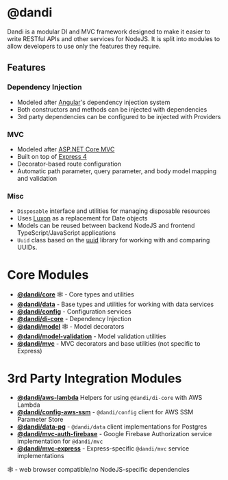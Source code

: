 # @dandi

Dandi is a modular DI and MVC framework designed to make it easier to write
RESTful APIs and other services for NodeJS. It is split into modules to
allow developers to use only the features they require.

## Features

### Dependency Injection
- Modeled after [Angular](https://angular.io)'s dependency injection system
- Both constructors and methods can be injected with dependencies
- 3rd party dependencies can be configured to be injected with Providers

### MVC
- Modeled after [ASP.NET Core MVC](https://docs.microsoft.com/en-us/aspnet/core/mvc/overview)
- Built on top of [Express 4](https://expressjs.com/)
- Decorator-based route configuration
- Automatic path parameter, query parameter, and body model mapping and validation

### Misc
- `Disposable` interface and utilities for managing disposable resources
- Uses [Luxon](https://moment.github.io/luxon/) as a replacement for Date objects
- Models can be reused between backend NodeJS and frontend TypeScript/JavaScript applications
- `Uuid` class based on the [uuid](https://github.com/kelektiv/node-uuid) library for working with and comparing UUIDs.

# Core Modules

* **[@dandi/core](./core)** 🕸 - Core types and utilities
* **[@dandi/data](./data)** - Base types and utilities for working with data services
* **[@dandi/config](./config)** - Configuration services
* **[@dandi/di-core](./di-core)** - Dependency Injection
* **[@dandi/model](./model)** 🕸 - Model decorators
* **[@dandi/model-validation](./model-validation)** - Model validation utilities
* **[@dandi/mvc](./mvc)** - MVC decorators and base utilities (not specific to Express)

# 3rd Party Integration Modules
* **[@dandi/aws-lambda](./aws-lambda-wrap)** Helpers for using `@dandi/di-core` with AWS Lambda
* **[@dandi/config-aws-ssm](./config-aws-ssm)** - `@dandi/config` client for AWS SSM Parameter Store
* **[@dandi/data-pg](./data-pg)** - `@dandi/data` client implementations for Postgres
* **[@dandi/mvc-auth-firebase](./mvc-auth-firebase)** - Google Firebase Authorization service implementation for `@dandi/mvc`
* **[@dandi/mvc-express](./mvc-express)** - Express-specific `@dandi/mvc` service implementations

🕸 - web browser compatible/no NodeJS-specific dependencies
